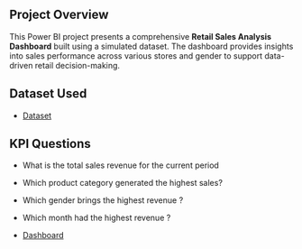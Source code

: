 ## Project Overview
This Power BI project presents a comprehensive **Retail Sales Analysis Dashboard** built using a simulated dataset. The dashboard provides insights into sales performance across various stores and gender to support data-driven retail decision-making.

## Dataset Used 
- <a href="https://github.com/mulausitafadzwa/Retail-Sales-Analysis/blob/main/Dataset.csv">Dataset</a>

## KPI Questions 
- What is the total sales revenue for the current period
- Which product category generated the highest sales?
- Which gender brings the highest revenue ?
- Which month had the highest revenue ?

- <a href="https://github.com/mulausitafadzwa/Retail-Sales-Analysis/blob/main/Retail%20Sales%20Dashboard.pbix">Dashboard</a>
  
